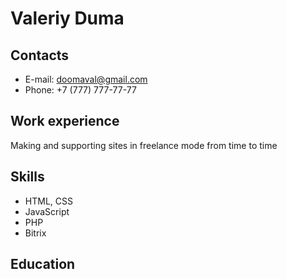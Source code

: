 # Valeriy Duma

## Contacts

- E-mail: doomaval@gmail.com
- Phone: +7 (777) 777-77-77

## Work experience

Making and supporting sites in freelance mode from time to time

## Skills

- HTML, CSS
- JavaScript
- PHP
- Bitrix

## Education
